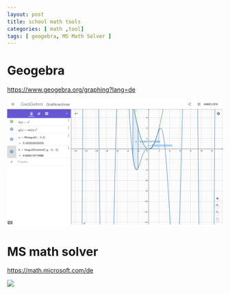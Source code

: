 ```yaml
---
layout: post
title: school math tools 
categories: [ math ,tool]
tags: [ geogebra, MS Math Solver ]
--- 
```


# Geogebra 

https://www.geogebra.org/graphing?lang=de


![](/pic/Screenshot_2021-02-08%20Grafikrechner%20-%20GeoGebra.png)

# MS math solver 

https://math.microsoft.com/de 

![](/pic/Screenshot_2021-02-08%20Microsoft%20Math%20Solver%20-%20Mathematischer%20Problemlöser%20und%20Rechner.png)

